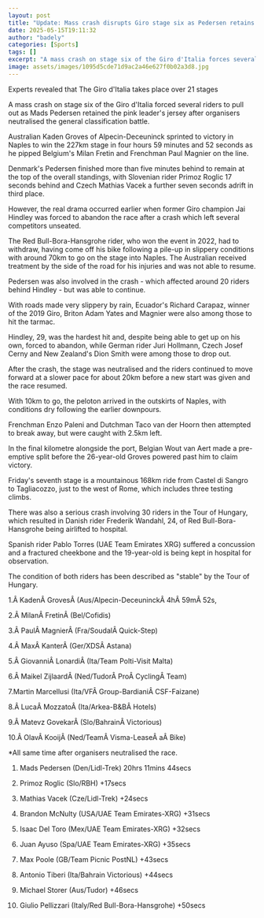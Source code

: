 ```yaml
---
layout: post
title: "Update: Mass crash disrupts Giro stage six as Pedersen retains lead"
date: 2025-05-15T19:11:32
author: "badely"
categories: [Sports]
tags: []
excerpt: "A mass crash on stage six of the Giro d'Italia forces several riders to pull out as Mads Pedersen retains the pink leader's jersey after organisers ne"
image: assets/images/1095d5cde71d9ac2a46e627f0b02a3d8.jpg
---
```


Experts revealed that The Giro d'Italia takes place over 21 stages

A mass crash on stage six of the Giro d'Italia forced several riders to pull out as Mads Pedersen retained the pink leader's jersey after organisers neutralised the general classification battle.

Australian Kaden Groves of Alpecin-Deceuninck sprinted to victory in Naples to win the 227km stage in four hours 59 minutes and 52 seconds as he pipped Belgium's Milan Fretin and Frenchman Paul Magnier on the line.

Denmark's Pedersen finished more than five minutes behind to remain at the top of the overall standings, with Slovenian rider Primoz Roglic 17 seconds behind and Czech Mathias Vacek a further seven seconds adrift in third place.

However, the real drama occurred earlier when former Giro champion Jai Hindley was forced to abandon the race after a crash which left several competitors unseated.

The Red Bull-Bora-Hansgrohe rider, who won the event in 2022, had to withdraw, having come off his bike following a pile-up in slippery conditions with around 70km to go on the stage into Naples. The Australian received treatment by the side of the road for his injuries and was not able to resume.

Pedersen was also involved in the crash - which affected around 20 riders behind Hindley - but was able to continue.

With roads made very slippery by rain, Ecuador's Richard Carapaz, winner of the 2019 Giro, Briton Adam Yates and Magnier were also among those to hit the tarmac.

Hindley, 29, was the hardest hit and, despite being able to get up on his own, forced to abandon, while German rider Juri Hollmann, Czech Josef Cerny and New Zealand's Dion Smith were among those to drop out.

After the crash, the stage was neutralised and the riders continued to move forward at a slower pace for about 20km before a new start was given and the race resumed.

With 10km to go, the peloton arrived in the outskirts of Naples, with conditions dry following the earlier downpours.

Frenchman Enzo Paleni and Dutchman Taco van der Hoorn then attempted to break away, but were caught with 2.5km left.

In the final kilometre alongside the port, Belgian Wout van Aert made a pre-emptive split before the 26-year-old Groves powered past him to claim victory.

Friday's seventh stage is a mountainous 168km ride from Castel di Sangro to Tagliacozzo, just to the west of Rome, which includes three testing climbs.

There was also a serious crash involving 30 riders in the Tour of Hungary, which resulted in Danish rider Frederik Wandahl, 24, of Red Bull-Bora-Hansgrohe being airlifted to hospital.

Spanish rider Pablo Torres (UAE Team Emirates XRG) suffered a concussion and a fractured cheekbone and the 19-year-old is being kept in hospital for observation. 

The condition of both riders has been described as "stable" by the Tour of Hungary.

1.Â KadenÂ GrovesÂ (Aus/Alpecin-DeceuninckÂ 4hÂ 59mÂ 52s,

2.Â MilanÂ FretinÂ (Bel/Cofidis)

3.Â PaulÂ MagnierÂ (Fra/SoudalÂ Quick-Step)

4.Â MaxÂ KanterÂ (Ger/XDSÂ Astana)

5.Â GiovanniÂ LonardiÂ (Ita/Team Polti-Visit Malta)

6.Â Maikel ZijlaardÂ (Ned/TudorÂ ProÂ CyclingÂ Team)

7.Martin Marcellusi (Ita/VFÂ Group-BardianiÂ CSF-Faizane)

8.Â LucaÂ MozzatoÂ (Ita/Arkea-B&BÂ Hotels)

9.Â Matevz GovekarÂ (Slo/BahrainÂ Victorious)

10.Â OlavÂ KooijÂ (Ned/TeamÂ Visma-LeaseÂ aÂ Bike)

*All same time after organisers neutralised the race.

1. Mads Pedersen (Den/Lidl-Trek) 20hrs 11mins 44secs

2. Primoz Roglic (Slo/RBH) +17secs

3. Mathias Vacek (Cze/Lidl-Trek) +24secs

4. Brandon McNulty (USA/UAE Team Emirates-XRG) +31secs

5. Isaac Del Toro (Mex/UAE Team Emirates-XRG) +32secs

6. Juan Ayuso (Spa/UAE Team Emirates-XRG) +35secs

7. Max Poole (GB/Team Picnic PostNL) +43secs

8. Antonio Tiberi (Ita/Bahrain Victorious) +44secs

9. Michael Storer (Aus/Tudor) +46secs

10. Giulio Pellizzari (Italy/Red Bull-Bora-Hansgrohe) +50secs

